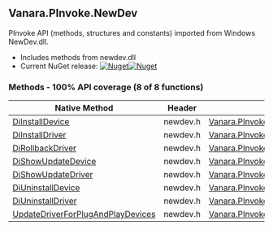 ## Vanara.PInvoke.NewDev  
PInvoke API (methods, structures and constants) imported from Windows NewDev.dll.

- Includes methods from newdev.dll  
- Current NuGet release: [![Nuget](https://img.shields.io/nuget/v/Vanara.PInvoke.NewDev?logo=nuget&style=flat-square)![Nuget](https://img.shields.io/nuget/dt/Vanara.PInvoke.NewDev?label=%20&style=flat-square)](https://www.nuget.org/packages/Vanara.PInvoke.NewDev)  
### Methods - 100% API coverage (8 of 8 functions)  
Native Method | Header | Managed Method  
--- | --- | ---  
[DiInstallDevice](https://www.google.com/search?num=5&q=DiInstallDevice+site%3Adocs.microsoft.com) | newdev.h | [Vanara.PInvoke.NewDev.DiInstallDevice](https://github.com/dahall/Vanara/search?l=C%23&q=DiInstallDevice)  
[DiInstallDriver](https://www.google.com/search?num=5&q=DiInstallDriverA+site%3Adocs.microsoft.com) | newdev.h | [Vanara.PInvoke.NewDev.DiInstallDriver](https://github.com/dahall/Vanara/search?l=C%23&q=DiInstallDriver)  
[DiRollbackDriver](https://www.google.com/search?num=5&q=DiRollbackDriver+site%3Adocs.microsoft.com) | newdev.h | [Vanara.PInvoke.NewDev.DiRollbackDriver](https://github.com/dahall/Vanara/search?l=C%23&q=DiRollbackDriver)  
[DiShowUpdateDevice](https://www.google.com/search?num=5&q=DiShowUpdateDevice+site%3Adocs.microsoft.com) | newdev.h | [Vanara.PInvoke.NewDev.DiShowUpdateDevice](https://github.com/dahall/Vanara/search?l=C%23&q=DiShowUpdateDevice)  
[DiShowUpdateDriver](https://www.google.com/search?num=5&q=DiShowUpdateDriver+site%3Adocs.microsoft.com) | newdev.h | [Vanara.PInvoke.NewDev.DiShowUpdateDriver](https://github.com/dahall/Vanara/search?l=C%23&q=DiShowUpdateDriver)  
[DiUninstallDevice](https://www.google.com/search?num=5&q=DiUninstallDevice+site%3Adocs.microsoft.com) | newdev.h | [Vanara.PInvoke.NewDev.DiUninstallDevice](https://github.com/dahall/Vanara/search?l=C%23&q=DiUninstallDevice)  
[DiUninstallDriver](https://www.google.com/search?num=5&q=DiUninstallDriverA+site%3Adocs.microsoft.com) | newdev.h | [Vanara.PInvoke.NewDev.DiUninstallDriver](https://github.com/dahall/Vanara/search?l=C%23&q=DiUninstallDriver)  
[UpdateDriverForPlugAndPlayDevices](https://www.google.com/search?num=5&q=UpdateDriverForPlugAndPlayDevicesA+site%3Adocs.microsoft.com) | newdev.h | [Vanara.PInvoke.NewDev.UpdateDriverForPlugAndPlayDevices](https://github.com/dahall/Vanara/search?l=C%23&q=UpdateDriverForPlugAndPlayDevices)  
